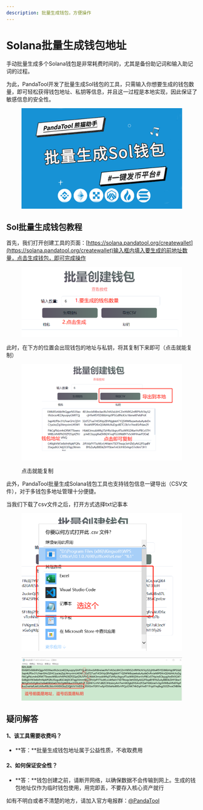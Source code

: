 ```yaml
---
description: 批量生成钱包，方便操作
---
```


# Solana批量生成钱包地址

手动批量生成多个Solana钱包是非常耗费时间的，尤其是备份助记词和输入助记词的过程。&#x20;

为此，PandaTool开发了批量生成Sol钱包的工具，只需输入你想要生成的钱包数量，即可轻松获得钱包地址、私钥等信息，并且这一过程是本地实现，因此保证了敏感信息的安全性。

<figure><img src="../.gitbook/assets/批量生成sol钱包.jpg" alt=""><figcaption></figcaption></figure>

## Sol批量生成钱包教程

首先，我们打开创建工具的页面：[https://solana.pandatool.org/createwallet](https://solana.pandatool.org/createwallet)输入框内填入要生成的前地址数量，点击生成钱包，即可完成操作

<figure><img src="../.gitbook/assets/批量生成钱包教程1.png" alt=""><figcaption></figcaption></figure>

此时，在下方的位置会出现钱包的地址与私钥，将其复制下来即可（点击就能复制）

<figure><img src="../.gitbook/assets/教程2.png" alt=""><figcaption><p>点击就能复制</p></figcaption></figure>

此外，PandaTool批量生成Solana钱包工具也支持钱包信息一键导出（CSV文件），对于多钱包多地址管理十分便捷。

当我们下载了csv文件之后，打开方式选择txt记事本

<figure><img src="../.gitbook/assets/批量生成钱包打开方式 (1).png" alt=""><figcaption></figcaption></figure>

<figure><img src="../.gitbook/assets/导出私钥.png" alt=""><figcaption></figcaption></figure>

## 疑问解答

#### 1、该工具需要收费吗？

* **答：**批量生成钱包地址属于公益性质，不收取费用

#### 2、如何保证安全性？

* **答：**钱包创建之前，请断开网络，以确保数据不会传输到网上。生成的钱包地址仅作为临时钱包使用，用完即丢，不要存入核心资产就行

如有不明白或者不清楚的地方，请加入官方电报群：[@PandaTool](https://t.me/PandaTool)
